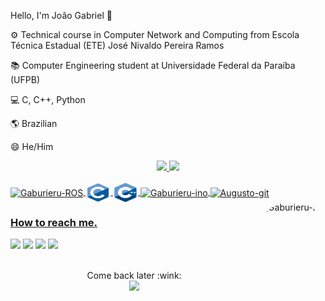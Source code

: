 Hello, I'm João Gabriel 👋

⚙ Technical course in Computer Network and Computing from Escola Técnica Estadual (ETE) José Nivaldo Pereira Ramos

📚 Computer Engineering student at Universidade Federal da Paraíba (UFPB)

💻 C, C++, Python

🌎 Brazilian

😄 He/Him

<div align="center" style="display: inline_block">
  <a href="https://github.com/G4burieru">
  <img height="150" src="https://github-readme-stats.vercel.app/api?username=G4burieru&show_icons=true&theme=radical&include_all_commits=true&count_private=true"/>
  <img height="150" src="https://github-readme-stats.vercel.app/api/top-langs/?username=g4burieru&layout=compact&langs_count=7&theme=radical"/>
  

</div>
<div style="display: inline_block"><br>
<img align="center" alt="Gaburieru-ROS" height="30" width="40" src="https://upload.wikimedia.org/wikipedia/commons/b/bb/Ros_logo.svg" />
<img align="center" alt="Gaburieru-C" height="30" width="40" src="https://raw.githubusercontent.com/devicons/devicon/master/icons/c/c-original.svg">
<img align="center" alt="Gaburieru-Cpp" height="30" width="40" src="https://raw.githubusercontent.com/devicons/devicon/master/icons/cplusplus/cplusplus-original.svg">
<img align="center" alt="Gaburieru-ino" height="30" width="40" src="https://cdn.jsdelivr.net/gh/devicons/devicon/icons/arduino/arduino-original.svg"/>
<img align="center" alt="Augusto-git" height="30" width="40" src="https://cdn.jsdelivr.net/gh/devicons/devicon/icons/git/git-plain.svg" />
  <img align="right" alt="Gaburieru-Pic" height="150" style="border-radius:50px;" src="https://i.imgur.com/nW8lBpX.png">
</div>
 
### How to reach me.
<div>
  <a href = "mailto:joaogabriel3102@gmail.com"><img width="85" src="https://img.shields.io/badge/Gmail-D14836?style=for-the-badge&logo=gmail&logoColor=white" target="_blank"></a>
  <a href = "https://www.instagram.com/gabrieel3102/"><img width="120" src="https://img.shields.io/badge/-Instagram-%23E4405F?style=for-the-badge&logo=instagram&logoColor=white" target="_blank"></a>
  <a href="https://www.twitch.tv/gaburierulive" target="_blank"><img src="https://img.shields.io/badge/Twitch-9146FF?style=for-the-badge&logo=twitch&logoColor=white" target="_blank"></a>
  <a href="https://www.linkedin.com/in/jo%C3%A3o-gabriel-da-silva-santos-b1a433223/" target="_blank"><img width="108" src="https://img.shields.io/badge/-LinkedIn-%230077B5?style=for-the-badge&logo=linkedin&logoColor=white" target="_blank"></a>
</div>

<p align="center"><br> 
    Come back later :wink:<br>
    <img src="https://profile-counter.glitch.me/G4burieru/count.svg" />
  </p>

